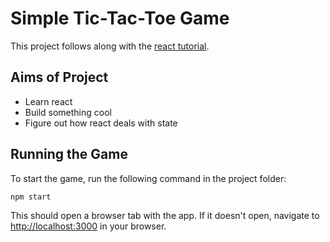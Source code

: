 # Simple Tic-Tac-Toe Game

This project follows along with the [react tutorial](https://reactjs.org/tutorial/tutorial.html).

## Aims of Project
* Learn react
* Build something cool
* Figure out how react deals with state

## Running the Game

To start the game, run the following command in the project folder:

`npm start`

This should open a browser tab with the app. If it doesn't open, navigate to [http://localhost:3000](http://localhost:3000) in your browser.